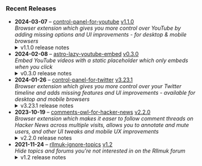 ### Recent Releases

<!-- RECENT_RELEASES -->
<ul>
<li>
  <strong>2024-03-07</strong> – <a href="https://github.com/insin/control-panel-for-youtube">control-panel-for-youtube</a> <a href="https://github.com/insin/control-panel-for-youtube/releases/tag/v1.1.0">v1.1.0</a>
  <div><em>Browser extension which gives you more control over YouTube by adding missing options and UI improvements - for desktop &amp; mobile browsers</em></div>
  <details><summary>v1.1.0 release notes</summary><ul>
<li>Fixed Firefox permission issues (the extension was disabled by default after install on all platforms, it had to be manually enabled every time in Firefox for Android, and the Permissions page was completely blank in Firefox for Android so permissions couldn't be granted) by using Manifest Version 2 instead for the Firefox version</li>
<li>Improved the Japanese translation (thanks <a class="user-mention notranslate" data-hovercard-type="user" data-hovercard-url="/users/Catastravia/hovercard" data-octo-click="hovercard-link-click" data-octo-dimensions="link_type:self" href="https://github.com/Catastravia">@Catastravia</a>)</li>
<li>Fixed disconnectObservers() only disconnecting page observers</li>
</ul>
<p>hideShareThanksClip:</p>
<ul>
<li>Added a new option to hide the Share/Thanks/Clip buttons under a video (not enabled by default)</li>
</ul>
<p>hideChannels:</p>
<ul>
<li>You can now hide a channel while watching one of its videos - a "Hide channel" item is added to the video's ⋯ menu</li>
<li>This becomes an "Unhide channel" menu item if the channel is already hidden</li>
</ul>
<p>hideOpenApp:</p>
<ul>
<li>Fixed hiding "Open App" links when using YouTube in Japanese</li>
</ul>
<p>hideSponsored:</p>
<ul>
<li>Fixed related videos being hidden in the mobile version at tablet sizes when they contained an ad</li>
</ul>
<hr>
<p>Available in the following extension stores:</p>
<p><a href="https://chromewebstore.google.com/detail/control-panel-for-youtube/lodcanccmfbpjjpnngindkkmiehimile" rel="nofollow"><img src="https://private-user-images.githubusercontent.com/226692/307584913-08b44d7b-61d5-49f2-9a76-607eb36fe407.png?jwt=eyJhbGciOiJIUzI1NiIsInR5cCI6IkpXVCJ9.eyJpc3MiOiJnaXRodWIuY29tIiwiYXVkIjoicmF3LmdpdGh1YnVzZXJjb250ZW50LmNvbSIsImtleSI6ImtleTUiLCJleHAiOjE3MTAwOTA2MDcsIm5iZiI6MTcxMDA5MDMwNywicGF0aCI6Ii8yMjY2OTIvMzA3NTg0OTEzLTA4YjQ0ZDdiLTYxZDUtNDlmMi05YTc2LTYwN2ViMzZmZTQwNy5wbmc_WC1BbXotQWxnb3JpdGhtPUFXUzQtSE1BQy1TSEEyNTYmWC1BbXotQ3JlZGVudGlhbD1BS0lBVkNPRFlMU0E1M1BRSzRaQSUyRjIwMjQwMzEwJTJGdXMtZWFzdC0xJTJGczMlMkZhd3M0X3JlcXVlc3QmWC1BbXotRGF0ZT0yMDI0MDMxMFQxNzA1MDdaJlgtQW16LUV4cGlyZXM9MzAwJlgtQW16LVNpZ25hdHVyZT0wNjFlZTIzMDgzODYyYTNiYzJlNmE3NTczYjdiYzQxNDE3ZTAwNzk0YzM3N2E0OWFhM2UzOWM3ODA2MDdkOTMyJlgtQW16LVNpZ25lZEhlYWRlcnM9aG9zdCZhY3Rvcl9pZD0wJmtleV9pZD0wJnJlcG9faWQ9MCJ9.noeEZBVzXHKq8qxCo0DbC7sW6PNH_dnpvoUB4p3xisI" alt="Chrome Web Store" content-type-secured-asset="image/png" secured-asset-link="" style="max-width: 100%;"></a> <a href="https://addons.mozilla.org/firefox/addon/control-panel-for-youtube/" rel="nofollow"><img src="https://private-user-images.githubusercontent.com/226692/307636781-566d72e8-bd40-43a4-9118-1768946f5b20.png?jwt=eyJhbGciOiJIUzI1NiIsInR5cCI6IkpXVCJ9.eyJpc3MiOiJnaXRodWIuY29tIiwiYXVkIjoicmF3LmdpdGh1YnVzZXJjb250ZW50LmNvbSIsImtleSI6ImtleTUiLCJleHAiOjE3MTAwOTA2MDcsIm5iZiI6MTcxMDA5MDMwNywicGF0aCI6Ii8yMjY2OTIvMzA3NjM2NzgxLTU2NmQ3MmU4LWJkNDAtNDNhNC05MTE4LTE3Njg5NDZmNWIyMC5wbmc_WC1BbXotQWxnb3JpdGhtPUFXUzQtSE1BQy1TSEEyNTYmWC1BbXotQ3JlZGVudGlhbD1BS0lBVkNPRFlMU0E1M1BRSzRaQSUyRjIwMjQwMzEwJTJGdXMtZWFzdC0xJTJGczMlMkZhd3M0X3JlcXVlc3QmWC1BbXotRGF0ZT0yMDI0MDMxMFQxNzA1MDdaJlgtQW16LUV4cGlyZXM9MzAwJlgtQW16LVNpZ25hdHVyZT1mNmUyYTY0OTE0MDAyOGE4YWIxY2FjNjVkZTU2YmVkNjFlZmZhNWFiZjU0YjA1YjFmOWQyMWU2YzdmNDA0MTNhJlgtQW16LVNpZ25lZEhlYWRlcnM9aG9zdCZhY3Rvcl9pZD0wJmtleV9pZD0wJnJlcG9faWQ9MCJ9.BU7mOyQ71ZLdzhAHvFczkeKEbKRXbZysvVta9rHh_qI" alt="Mozilla Add-ons" content-type-secured-asset="image/png" secured-asset-link="" style="max-width: 100%;"></a></p></details>
</li>
<li>
  <strong>2024-02-08</strong> – <a href="https://github.com/insin/astro-lazy-youtube-embed">astro-lazy-youtube-embed</a> <a href="https://github.com/insin/astro-lazy-youtube-embed/releases/tag/v0.3.0">v0.3.0</a>
  <div><em>Embed YouTube videos with a static placeholder which only embeds when you click</em></div>
  <details><summary>v0.3.0 release notes</summary><p>Astro 4 support</p></details>
</li>
<li>
  <strong>2024-01-26</strong> – <a href="https://github.com/insin/control-panel-for-twitter">control-panel-for-twitter</a> <a href="https://github.com/insin/control-panel-for-twitter/releases/tag/v3.23.1">v3.23.1</a>
  <div><em>Browser extension which gives you more control over your Twitter timeline and adds missing features and UI improvements - available for desktop and mobile browsers</em></div>
  <details><summary>v3.23.1 release notes</summary><ul>
<li>Hide the Ads nav item</li>
</ul>
<hr>
<p>Available in the following extension stores:</p>
<p><a href="https://apps.apple.com/app/id1668516167?platform=iphone" rel="nofollow"><img src="https://user-images.githubusercontent.com/226692/216768643-4756e33c-1e61-41a7-9c56-9bd80f10bcc9.png" alt="Apple App Store" style="max-width: 100%;"></a> <a href="https://chrome.google.com/webstore/detail/control-panel-for-twitter" rel="nofollow"><img src="https://user-images.githubusercontent.com/226692/212897023-9e66b1b0-e1cd-44df-a4f2-3d5bda80c5f8.png" alt="Chrome Web Store" style="max-width: 100%;"></a> <a href="https://addons.mozilla.org/firefox/addon/control-panel-for-twitter/" rel="nofollow"><img src="https://user-images.githubusercontent.com/226692/212897487-f3993495-2032-44a4-b0c6-1bd1d9cc56dd.png" alt="Firefox" style="max-width: 100%;"></a> <a href="https://microsoftedge.microsoft.com/addons/detail/control-panel-for-twitter/foccddlibbeccjiobcnakipdpkjiijjp" rel="nofollow"><img src="https://user-images.githubusercontent.com/226692/212897573-34b1af0a-dc5a-4aa2-a1e7-ca85d3823f9f.png" alt="Edge" style="max-width: 100%;"></a></p>
<h2>Screenshots</h2>
<h3>Nav Bar</h3>
<table>
<thead>
<tr>
<th>Before</th>
<th>After</th>
</tr>
</thead>
<tbody>
<tr>
<td><a target="_blank" rel="noopener noreferrer" href="https://private-user-images.githubusercontent.com/226692/301036711-9ae81d72-af05-4fad-ab65-53cf7e28e542.png?jwt=eyJhbGciOiJIUzI1NiIsInR5cCI6IkpXVCJ9.eyJpc3MiOiJnaXRodWIuY29tIiwiYXVkIjoicmF3LmdpdGh1YnVzZXJjb250ZW50LmNvbSIsImtleSI6ImtleTUiLCJleHAiOjE3MTAwOTA2MDcsIm5iZiI6MTcxMDA5MDMwNywicGF0aCI6Ii8yMjY2OTIvMzAxMDM2NzExLTlhZTgxZDcyLWFmMDUtNGZhZC1hYjY1LTUzY2Y3ZTI4ZTU0Mi5wbmc_WC1BbXotQWxnb3JpdGhtPUFXUzQtSE1BQy1TSEEyNTYmWC1BbXotQ3JlZGVudGlhbD1BS0lBVkNPRFlMU0E1M1BRSzRaQSUyRjIwMjQwMzEwJTJGdXMtZWFzdC0xJTJGczMlMkZhd3M0X3JlcXVlc3QmWC1BbXotRGF0ZT0yMDI0MDMxMFQxNzA1MDdaJlgtQW16LUV4cGlyZXM9MzAwJlgtQW16LVNpZ25hdHVyZT01ZGVmYWZiYzkxZmMzYWY3ZmU0MWVmODQzYWVkYmNhMWYwMjlmMWYyZDcxZjU1NDk5NWY5YjdlY2UxYjljMmI1JlgtQW16LVNpZ25lZEhlYWRlcnM9aG9zdCZhY3Rvcl9pZD0wJmtleV9pZD0wJnJlcG9faWQ9MCJ9.ckK67kTn7Y1OaPmx6F6q8eljYRxzPXrNa4RMVXC4Ihk"><img src="https://private-user-images.githubusercontent.com/226692/301036711-9ae81d72-af05-4fad-ab65-53cf7e28e542.png?jwt=eyJhbGciOiJIUzI1NiIsInR5cCI6IkpXVCJ9.eyJpc3MiOiJnaXRodWIuY29tIiwiYXVkIjoicmF3LmdpdGh1YnVzZXJjb250ZW50LmNvbSIsImtleSI6ImtleTUiLCJleHAiOjE3MTAwOTA2MDcsIm5iZiI6MTcxMDA5MDMwNywicGF0aCI6Ii8yMjY2OTIvMzAxMDM2NzExLTlhZTgxZDcyLWFmMDUtNGZhZC1hYjY1LTUzY2Y3ZTI4ZTU0Mi5wbmc_WC1BbXotQWxnb3JpdGhtPUFXUzQtSE1BQy1TSEEyNTYmWC1BbXotQ3JlZGVudGlhbD1BS0lBVkNPRFlMU0E1M1BRSzRaQSUyRjIwMjQwMzEwJTJGdXMtZWFzdC0xJTJGczMlMkZhd3M0X3JlcXVlc3QmWC1BbXotRGF0ZT0yMDI0MDMxMFQxNzA1MDdaJlgtQW16LUV4cGlyZXM9MzAwJlgtQW16LVNpZ25hdHVyZT01ZGVmYWZiYzkxZmMzYWY3ZmU0MWVmODQzYWVkYmNhMWYwMjlmMWYyZDcxZjU1NDk5NWY5YjdlY2UxYjljMmI1JlgtQW16LVNpZ25lZEhlYWRlcnM9aG9zdCZhY3Rvcl9pZD0wJmtleV9pZD0wJnJlcG9faWQ9MCJ9.ckK67kTn7Y1OaPmx6F6q8eljYRxzPXrNa4RMVXC4Ihk" content-type-secured-asset="image/png" style="max-width: 100%;"></a></td>
<td><a target="_blank" rel="noopener noreferrer" href="https://private-user-images.githubusercontent.com/226692/301036938-4e6a6858-8468-462d-93e3-04b3fe3f2285.png?jwt=eyJhbGciOiJIUzI1NiIsInR5cCI6IkpXVCJ9.eyJpc3MiOiJnaXRodWIuY29tIiwiYXVkIjoicmF3LmdpdGh1YnVzZXJjb250ZW50LmNvbSIsImtleSI6ImtleTUiLCJleHAiOjE3MTAwOTA2MDcsIm5iZiI6MTcxMDA5MDMwNywicGF0aCI6Ii8yMjY2OTIvMzAxMDM2OTM4LTRlNmE2ODU4LTg0NjgtNDYyZC05M2UzLTA0YjNmZTNmMjI4NS5wbmc_WC1BbXotQWxnb3JpdGhtPUFXUzQtSE1BQy1TSEEyNTYmWC1BbXotQ3JlZGVudGlhbD1BS0lBVkNPRFlMU0E1M1BRSzRaQSUyRjIwMjQwMzEwJTJGdXMtZWFzdC0xJTJGczMlMkZhd3M0X3JlcXVlc3QmWC1BbXotRGF0ZT0yMDI0MDMxMFQxNzA1MDdaJlgtQW16LUV4cGlyZXM9MzAwJlgtQW16LVNpZ25hdHVyZT0zYjJjMDVmMTYyNjJkYjc0MTllYWZkNjljZmRjNDhiMGM4NjI0YWY0N2RkZDA0ZTk3MTgwODY3OGIwYjhhZDc3JlgtQW16LVNpZ25lZEhlYWRlcnM9aG9zdCZhY3Rvcl9pZD0wJmtleV9pZD0wJnJlcG9faWQ9MCJ9.cSq5uzoQmQE01cDXv13pbhhyNjqoVDSV58bzXxveZiE"><img src="https://private-user-images.githubusercontent.com/226692/301036938-4e6a6858-8468-462d-93e3-04b3fe3f2285.png?jwt=eyJhbGciOiJIUzI1NiIsInR5cCI6IkpXVCJ9.eyJpc3MiOiJnaXRodWIuY29tIiwiYXVkIjoicmF3LmdpdGh1YnVzZXJjb250ZW50LmNvbSIsImtleSI6ImtleTUiLCJleHAiOjE3MTAwOTA2MDcsIm5iZiI6MTcxMDA5MDMwNywicGF0aCI6Ii8yMjY2OTIvMzAxMDM2OTM4LTRlNmE2ODU4LTg0NjgtNDYyZC05M2UzLTA0YjNmZTNmMjI4NS5wbmc_WC1BbXotQWxnb3JpdGhtPUFXUzQtSE1BQy1TSEEyNTYmWC1BbXotQ3JlZGVudGlhbD1BS0lBVkNPRFlMU0E1M1BRSzRaQSUyRjIwMjQwMzEwJTJGdXMtZWFzdC0xJTJGczMlMkZhd3M0X3JlcXVlc3QmWC1BbXotRGF0ZT0yMDI0MDMxMFQxNzA1MDdaJlgtQW16LUV4cGlyZXM9MzAwJlgtQW16LVNpZ25hdHVyZT0zYjJjMDVmMTYyNjJkYjc0MTllYWZkNjljZmRjNDhiMGM4NjI0YWY0N2RkZDA0ZTk3MTgwODY3OGIwYjhhZDc3JlgtQW16LVNpZ25lZEhlYWRlcnM9aG9zdCZhY3Rvcl9pZD0wJmtleV9pZD0wJnJlcG9faWQ9MCJ9.cSq5uzoQmQE01cDXv13pbhhyNjqoVDSV58bzXxveZiE" content-type-secured-asset="image/png" style="max-width: 100%;"></a></td>
</tr>
</tbody>
</table>
<h3>More Menu</h3>
<table>
<thead>
<tr>
<th>Before</th>
<th>After</th>
</tr>
</thead>
<tbody>
<tr>
<td><a target="_blank" rel="noopener noreferrer" href="https://private-user-images.githubusercontent.com/226692/301036904-3dbc13d6-caee-41eb-a2fa-8951246a0cab.png?jwt=eyJhbGciOiJIUzI1NiIsInR5cCI6IkpXVCJ9.eyJpc3MiOiJnaXRodWIuY29tIiwiYXVkIjoicmF3LmdpdGh1YnVzZXJjb250ZW50LmNvbSIsImtleSI6ImtleTUiLCJleHAiOjE3MTAwOTA2MDcsIm5iZiI6MTcxMDA5MDMwNywicGF0aCI6Ii8yMjY2OTIvMzAxMDM2OTA0LTNkYmMxM2Q2LWNhZWUtNDFlYi1hMmZhLTg5NTEyNDZhMGNhYi5wbmc_WC1BbXotQWxnb3JpdGhtPUFXUzQtSE1BQy1TSEEyNTYmWC1BbXotQ3JlZGVudGlhbD1BS0lBVkNPRFlMU0E1M1BRSzRaQSUyRjIwMjQwMzEwJTJGdXMtZWFzdC0xJTJGczMlMkZhd3M0X3JlcXVlc3QmWC1BbXotRGF0ZT0yMDI0MDMxMFQxNzA1MDdaJlgtQW16LUV4cGlyZXM9MzAwJlgtQW16LVNpZ25hdHVyZT1kNDJiNTNlZDg4NmRhNjhlNTI5YzJhN2MwZDM1NGNjOTdiNWE5MzA3NGZlZjFmMjUyZmE4MGVhMzNlZGIwZmNmJlgtQW16LVNpZ25lZEhlYWRlcnM9aG9zdCZhY3Rvcl9pZD0wJmtleV9pZD0wJnJlcG9faWQ9MCJ9.ZONXbQFNw7S1JWpGQbyg8S-nzj-ySD1TpFqk3gvygYY"><img src="https://private-user-images.githubusercontent.com/226692/301036904-3dbc13d6-caee-41eb-a2fa-8951246a0cab.png?jwt=eyJhbGciOiJIUzI1NiIsInR5cCI6IkpXVCJ9.eyJpc3MiOiJnaXRodWIuY29tIiwiYXVkIjoicmF3LmdpdGh1YnVzZXJjb250ZW50LmNvbSIsImtleSI6ImtleTUiLCJleHAiOjE3MTAwOTA2MDcsIm5iZiI6MTcxMDA5MDMwNywicGF0aCI6Ii8yMjY2OTIvMzAxMDM2OTA0LTNkYmMxM2Q2LWNhZWUtNDFlYi1hMmZhLTg5NTEyNDZhMGNhYi5wbmc_WC1BbXotQWxnb3JpdGhtPUFXUzQtSE1BQy1TSEEyNTYmWC1BbXotQ3JlZGVudGlhbD1BS0lBVkNPRFlMU0E1M1BRSzRaQSUyRjIwMjQwMzEwJTJGdXMtZWFzdC0xJTJGczMlMkZhd3M0X3JlcXVlc3QmWC1BbXotRGF0ZT0yMDI0MDMxMFQxNzA1MDdaJlgtQW16LUV4cGlyZXM9MzAwJlgtQW16LVNpZ25hdHVyZT1kNDJiNTNlZDg4NmRhNjhlNTI5YzJhN2MwZDM1NGNjOTdiNWE5MzA3NGZlZjFmMjUyZmE4MGVhMzNlZGIwZmNmJlgtQW16LVNpZ25lZEhlYWRlcnM9aG9zdCZhY3Rvcl9pZD0wJmtleV9pZD0wJnJlcG9faWQ9MCJ9.ZONXbQFNw7S1JWpGQbyg8S-nzj-ySD1TpFqk3gvygYY" content-type-secured-asset="image/png" style="max-width: 100%;"></a></td>
<td><a target="_blank" rel="noopener noreferrer" href="https://private-user-images.githubusercontent.com/226692/301036963-217104ee-63d9-4db9-8b26-4d7e7cd27873.png?jwt=eyJhbGciOiJIUzI1NiIsInR5cCI6IkpXVCJ9.eyJpc3MiOiJnaXRodWIuY29tIiwiYXVkIjoicmF3LmdpdGh1YnVzZXJjb250ZW50LmNvbSIsImtleSI6ImtleTUiLCJleHAiOjE3MTAwOTA2MDcsIm5iZiI6MTcxMDA5MDMwNywicGF0aCI6Ii8yMjY2OTIvMzAxMDM2OTYzLTIxNzEwNGVlLTYzZDktNGRiOS04YjI2LTRkN2U3Y2QyNzg3My5wbmc_WC1BbXotQWxnb3JpdGhtPUFXUzQtSE1BQy1TSEEyNTYmWC1BbXotQ3JlZGVudGlhbD1BS0lBVkNPRFlMU0E1M1BRSzRaQSUyRjIwMjQwMzEwJTJGdXMtZWFzdC0xJTJGczMlMkZhd3M0X3JlcXVlc3QmWC1BbXotRGF0ZT0yMDI0MDMxMFQxNzA1MDdaJlgtQW16LUV4cGlyZXM9MzAwJlgtQW16LVNpZ25hdHVyZT0xOTgzNzFhYjdlYjM0NGU3ZjU1NjliMmIyNDY0NmZmYzM3YjBlN2RjYWVlN2EyZGJjODc2NWMwYzRjZTZiOWJhJlgtQW16LVNpZ25lZEhlYWRlcnM9aG9zdCZhY3Rvcl9pZD0wJmtleV9pZD0wJnJlcG9faWQ9MCJ9.pv0ZucO3gtx0Gp8sDUqNvh3Xpr1Mmwl74d9mtP86Usg"><img src="https://private-user-images.githubusercontent.com/226692/301036963-217104ee-63d9-4db9-8b26-4d7e7cd27873.png?jwt=eyJhbGciOiJIUzI1NiIsInR5cCI6IkpXVCJ9.eyJpc3MiOiJnaXRodWIuY29tIiwiYXVkIjoicmF3LmdpdGh1YnVzZXJjb250ZW50LmNvbSIsImtleSI6ImtleTUiLCJleHAiOjE3MTAwOTA2MDcsIm5iZiI6MTcxMDA5MDMwNywicGF0aCI6Ii8yMjY2OTIvMzAxMDM2OTYzLTIxNzEwNGVlLTYzZDktNGRiOS04YjI2LTRkN2U3Y2QyNzg3My5wbmc_WC1BbXotQWxnb3JpdGhtPUFXUzQtSE1BQy1TSEEyNTYmWC1BbXotQ3JlZGVudGlhbD1BS0lBVkNPRFlMU0E1M1BRSzRaQSUyRjIwMjQwMzEwJTJGdXMtZWFzdC0xJTJGczMlMkZhd3M0X3JlcXVlc3QmWC1BbXotRGF0ZT0yMDI0MDMxMFQxNzA1MDdaJlgtQW16LUV4cGlyZXM9MzAwJlgtQW16LVNpZ25hdHVyZT0xOTgzNzFhYjdlYjM0NGU3ZjU1NjliMmIyNDY0NmZmYzM3YjBlN2RjYWVlN2EyZGJjODc2NWMwYzRjZTZiOWJhJlgtQW16LVNpZ25lZEhlYWRlcnM9aG9zdCZhY3Rvcl9pZD0wJmtleV9pZD0wJnJlcG9faWQ9MCJ9.pv0ZucO3gtx0Gp8sDUqNvh3Xpr1Mmwl74d9mtP86Usg" content-type-secured-asset="image/png" style="max-width: 100%;"></a></td>
</tr>
</tbody>
</table></details>
</li>
<li>
  <strong>2023-10-19</strong> – <a href="https://github.com/insin/comments-owl-for-hacker-news">comments-owl-for-hacker-news</a> <a href="https://github.com/insin/comments-owl-for-hacker-news/releases/tag/v2.2.0">v2.2.0</a>
  <div><em>Browser extension which makes it easer to follow comment threads on Hacker News across multiple visits, allows you to annotate and mute users, and other UI tweaks and mobile UX improvements</em></div>
  <details><summary>v2.2.0 release notes</summary><ul>
<li>Added an option to disable or require confirmation for hiding on list pages</li>
<li>Added an option to increase the contrast of submission text (enabled by default)</li>
</ul>
<hr>
<p>Available in the following extension stores:</p>
<p><a href="https://apps.apple.com/us/app/comments-owl-for-hacker-news/id6451333500" rel="nofollow"><img src="https://user-images.githubusercontent.com/226692/216768643-4756e33c-1e61-41a7-9c56-9bd80f10bcc9.png" alt="Apple App Store" style="max-width: 100%;"></a> <a href="https://addons.mozilla.org/en-US/firefox/addon/hn-comments-owl/" rel="nofollow"><img src="https://user-images.githubusercontent.com/226692/212897487-f3993495-2032-44a4-b0c6-1bd1d9cc56dd.png" alt="Firefox" style="max-width: 100%;"></a> <a href="https://chrome.google.com/webstore/detail/kpoggabejgbenjahggloahnnaolmfock?authuser=0&amp;hl=en" rel="nofollow"><img src="https://user-images.githubusercontent.com/226692/212897023-9e66b1b0-e1cd-44df-a4f2-3d5bda80c5f8.png" alt="Chrome" style="max-width: 100%;"></a></p></details>
</li>
<li>
  <strong>2021-11-24</strong> – <a href="https://github.com/insin/rllmuk-ignore-topics">rllmuk-ignore-topics</a> <a href="https://github.com/insin/rllmuk-ignore-topics/releases/tag/v1.2">v1.2</a>
  <div><em>Hide topics and forums you're not interested in on the Rllmuk forum</em></div>
  <details><summary>v1.2 release notes</summary><ul>
<li>Added support for the Fluid view</li>
<li>Added a collapse control for the Fluid sidebar</li>
</ul></details>
</li>
</ul>
<!-- /RECENT_RELEASES -->
